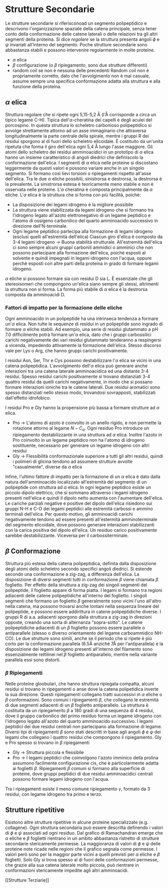 # Strutture Secondarie
Le strutture secondarie si riferisconoad un segmento polipeptidico e descrivono l'organizzazione spaziale della catena principale, senza tener conto della conformazione delle catene laterali o delle relazioni tra gli altri segmenti della proteina.
Si dice *regolare* se la struttura presenta angoli $\phi$ e $\psi$ invariati all'interno del segmento.
Poche strutture secondarie sono abbastanza stabili e possono intervenire regolarmente in molte proteine.

- $\alpha$ elica
- $\beta$ configurazione (o $\beta$ ripiegamento, sono due strutture differenti)
- random coil se non è nessuna delle precedenti
Random coil non è propriamente corretto, dato che l'avvolgimento non è mai casuale, assume sempre una specifica conformazione adatta alla struttura e alla funzione della proteina.


## $\alpha$ elica
Struttura regolare che si ripete ogni 5,15-5,2 Å (l'Å corrisponde a circa un tipico legame C-H).
Tipica dell'$\alpha$-cheratina dei capelli e degli aculei del porcospino.
In questa struttura lo scheletro carbonioso polipeptidico si avvolge strettamente attorno ad un asse immaginario che attraversa longitudinalmente la parte centrale della spirale, mentre i gruppi R dei residui sporgono al di fuori dello scheletro elicoidale.
È costituito da un'unita ripetuta che forma il giro dell'elica ogni 5,4 Å lungo l'asse maggiore.
Gli atomi dello scheletro dei residui amminoacidici in un prototipo di $\alpha$ elica hanno un insieme caratteristico di angoli diedrici che definiscolo la conformazione dell'elica.
I segmenti di $\alpha$ elica nelle proteine si discostano leggermente da questi valori e possono variare anche in un singolo segmento. Si formano così lievi torsioni o ripiegamenti rispetto all'asse dell'elica.
Tra le due $\alpha$ eliche possiblii, sinistrorsa e destrorsa, la destrorsa è la prevalente.
La sinistrorsa estesa è teoricamente meno stabile e non è osservata nelle proteine.
L'$\alpha$ cheratina è composta principalmente da $\alpha$ eliche.
L'$\alpha$ elica è la struttura che si forma con più facilità, poichè:
- La disposizione dei legami idrogeno è la migliore possibile
- La struttura viene stabilizzata da legami idrogeno che si formano tra l'idrogeno legato all'azoto elettronegativo di un legame peptidico e l'atomo di ossigeno carbonilico del quarto amminoacido successivo in direzione dell'N-terminale.
- Ogni legame peptidico partecipa alla formazione di legami idrogeno (esclusi quelli all'estremità dell'elica)
Ciascun giro d'elica è composto da 3-4 legami idrogeno -> Buona stabilità strutturale.
All'estremità dell'elica ci sono sempre alcuni gruppi carbonili ammidici o amminici che non possono partecipare alla formazione dell'elica, poichè esposti al solvente e quindi impegnati in legami idrogeno con l'acqua, oppure perchè esposti con altre parti della proteina in grado di formare legami idrogeno.

$\alpha$ eliche si possono formare sia con residui D sia L. È essenziale che gli stereoisomeri che compongono un'elica siano sempre gli stessi, altrimenti la struttura non si forma.
La forma più stabile di $\alpha$ elica è la destrorsa composta da amminoacidi D.

### Fattori di impatto per la formazione delle eliche
Ogni amminoacido in un polipeptide ha una intrinseca tendenza a formare un'$\alpha$ elica. Non tutte le sequenze di residui in un polipeptide sono ingrado di formare $\alpha$ eliche stabili.
Ad esempio, una serie di residui glutammato a pH 7.0 difficilmente potrà formare un'$\alpha$ elica, dato che i gruppi carbossilici carichi negativamente dei vari residui glutammato tenderanno a respingersi a vicenda, impedendo attivamente la formazione dell'elica. Stesso discorso vale per Lys o Arg, che hanno gruppi carichi positivamente.

I residui Asn, Ser, Thr e Cys possono destabilizzare l'$\alpha$ elica se vicini in una catena polipeptidica.
L'avvolgimento dell'$\alpha$ elica può generare anche interazioni tra una catena laterale amminoacidica ed una distante 3-4 residui.
Spesso residui carichi positivamente si trovano distanziati 3-4 quattro residui da quelli carichi negativamente, in modo che si possano formare interazioni ioniche tra le catene laterali.
Due residui aromatici sono spesso distanziati nello stesso modo, trovandosi sovrapposti, stabilizzati dall'effetto idrofobico.

I residui Pro e Gly hanno la propensione più bassa a formare strutture ad $\alpha$ elica.
- Pro -> L'atomo di azoto è coinvolto in un anello rigido, e non permette la rotazione attorno al legame $N-C_\alpha$. Ogni residuo Pro introduce un ripiegamento destabilizzante in una struttura ad $\alpha$ elica. Inoltre l'azoto in Pro coinvolto in un legame peptidico non ha l'atomo di idrogeno sostituente, necessario per generare un legame idrogeno con altri residui
- Gly -> Flessibilità conformazionale superiore a tutti gli altri residui, quindi i polimeri di glicina tendono ad assumere strutture avvolte "casualmente", diverse da $\alpha$ elica

Infine, l'ultimo fattore di impatto per la formazione di un $\alpha$ elica è dato dalla natura dell'amminoacido localizzato all'estremità del segmento di un polipeptide con struttura ad $\alpha$ elica.
In ogni legame peptidico esiste un piccolo dipolo elettrico, che si sommano attraverso i legami idrogeno presenti nell'elica e quindi il dipolo netto aumenta con l'aumentare dell'elica.
Le cariche parziali negative e positive del dipolo dell'elica risiedono sui gruppi N-H e C-O dei legami peptidici alle estremità carbossi e ammino terminali dell'elica.
Per questo motivo, gli amminoacidi carichi negativamente tendono ad essere presenti all'estermità amminoterminale del segmento elicoidale, dove possono generare interazioni stabilizzanti con la carica positiva del dipolo ell'elica. Un residuo carico positivamente sarebbe destabilizzante. Viceversa per il carbossiterminale.

## $\beta$ Conformazione
Struttura più estesa della catena polipeptidica, definita dalla disposizione degli atomi dello scheletro secondo specifici angoli diedrici. Si estende secondo una conformazione a zig-zag, a differenza dell'elica.
La disposizione di diversi segmenti tutti in conformazione $\beta$ viene chiamata $\beta$ foglietto.
Per effetto della struttura a zig-zag dei singoli segmenti del polipeptide, il foglietto appare di forma piatta.
I legami si formano tra regioni adiacenti delle catene polipeptidiche all'interno del foglietto.
I singoli segmenti che formano un foglietto $\beta$ generalmente sono vicini l'uno all'altro nella catena, ma possono trovarsi anche lontani nella sequenza lineare del polipeptide, e possono essere addirittura in catene polipeptidiche diverse.
I gruppi R di a.a. adiacenti sporgono dalla struttura a zig-zag in direzioni opposte, creando una sorta di alternanza "sopra-sotto".
Le catene polipeptidiche adiacenti di un $\beta$ foglietto possono essere parallele o antiparallele (stesso o diverso orientamento del legame carboammidico NH-CO). Le due strutture sono simili, anche se il periodo che si ripete è più corto per la conformazione parallela (6.5Å anzichè 7Å per l'antiparallela) e la disposizione dei legami idrogeno presenti all'interno del filamento sono essenzialmente rettilinei nel $\beta$ foglietto antiparallelo, mentre nella variante parallela essi sono distorti.

### $\beta$ Ripiegamenti
Nelle proteine gloobulari, che hanno struttura ripiegata compatta, alcuni residui si trovano in ripegamenti o anse dove la catena polipetidica inverte la sua direzione.
Questi ripiegamenti collegano tratti successivi in $\alpha$ eliche o $\beta$ conformazioni. 
Sono comuni i ripiegamenti $\beta$, che collegano le estremità di due segmenti adiacenti di un $\beta$ foglietto antiparallelo.
La struttura è costituita da un ripiegamento $\beta$ a 180 gradi di una sequenza di 4 residui, dove il gruppo carbonilico del primo residuo forma un legame idrogeno con l'idrogeno legato all'azoto del quarto amminoacido successivo. I legami peptidici dei due residui centrali non partecipano alla formazione di legame.
Diversi tipi di ripiegamenti $\beta$ sono stati descritti in base agli angoli $\phi$ e $\psi$ dei legami che collegano i quattro residui che compongono il ripiegamento.
Gly e Pro spesso si trovano in $\beta$ ripiegamenti
- Gly -> Struttura piccola e flessibile
- Pro -> I legami peptidici che coinvolgono l'azoto imminico della prolina assumono facilmente configurazione cis, che è particolarmente adatta ai foglietti $\beta$.
Ripiegamenti $\beta$ comuni si formano alla superficie di proteine, dove gruppi peptidici di due residui amminoacidici centrali possono formare legami idrogeno con l'acqua.

Tra i ripiegamenti esiste il meno comune ripiegamento $\gamma$, formato da 3 residui, con legame idrogeno tra primo e terzo.

## Strutture ripetitive
Esistono altre strutture ripetitive in alcune proteine specializzate (e.g. collagene).
Ogni struttura secondaria può essere descritta definendo i valori di $\phi$ e $\psi$ associati ad ogni residuo. Dal grafico di Ramachandran emerge che $\alpha$ eliche e $\beta$ foglietti rientrano in un ambito abbastanza ristretto di strutture secondarie stericamente permesse.
La maggioranza di valori di $\phi$ e $\psi$ delle proteine note ricade nelle regioni che il grafico segnala come permesse. I valori però sono per la maggior parte vicini a quelli previsti per $\alpha$ eliche e $\beta$ foglietti.
Solo Gly si trova spesso al di fuori delle conformazioni permesse, che grazie alla sua catena laterale molto piccola, può rientrare in conformazioni stericamente impedite agli altri amminoacidi.

[[Strutture Terziarie]]